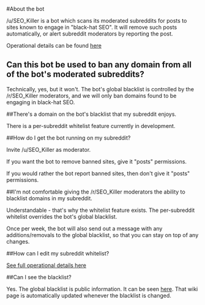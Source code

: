 #About the bot

/u/SEO_Killer is a bot which scans its moderated subreddits for posts to sites known to engage in "black-hat SEO". It will remove such posts automatically, or alert subreddit moderators by reporting the post.

Operational details can be found [here](http://reddit.com/r/SEO_Killer/wiki/guide)

## Can this bot be used to ban any domain from all of the bot's moderated subreddits?

Technically, yes, but it won't. The bot's global blacklist is controlled by the /r/SEO_Killer moderators, and we will only ban domains found to be engaging in black-hat SEO.

##There's a domain on the bot's blacklist that my subreddit enjoys.

There is a per-subreddit whitelist feature currently in development.

##How do I get the bot running on my subreddit?

Invite /u/SEO_Killer as moderator.

If you want the bot to remove banned sites, give it "posts" permissions.

If you would rather the bot report banned sites, then don't give it "posts" permissions.

##I'm not comfortable giving the /r/SEO_Killer moderators the ability to blacklist domains in my subreddit.

Understandable - that's why the whitelist feature exists. The per-subreddit whitelist overrides the bot's global blacklist.

Once per week, the bot will also send out a message with any additions/removals to the global blacklist, so that you can stay on top of any changes.

##How can I edit my subreddit whitelist?

[See full operational details here](http://reddit.com/r/SEO_Killer/wiki/guide)

##Can I see the blacklist?

Yes. The global blacklist is public information. It can be seen [here](http://reddit.com/r/seo_killer/wiki/ban_list). That wiki page is automatically updated whenever the blacklist is changed.
